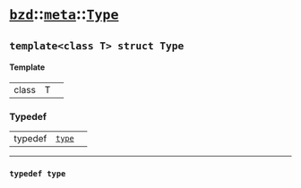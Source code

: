 # [`bzd`](../../../index.md)::[`meta`](../../index.md)::[`Type`](../index.md)

## `template<class T> struct Type`

#### Template
||||
|---:|:---|:---|
|class|T||
### Typedef
||||
|---:|:---|:---|
|typedef|[`type`](.)||
------
### `typedef type`

